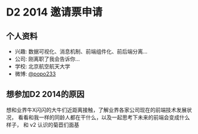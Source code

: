 # D2 2014 邀请票申请

## 个人资料

- 兴趣: 数据可视化、消息机制、前端组件化、前后端分离...
- 公司: 刚离职了我会告诉你...
- 学校: 北京航空航天大学
- 微博: [@popo233](http://weibo.com/popo233/)

## 想参加D2 2014的原因

想和业界牛X闪闪的大牛们近距离接触，了解业界各家公司现在的前端技术发展状况，
看看和我一样的同龄人都在干什么，以及一起思考下未来的前端会变成什么样子，
和 v2 认识的菊苣们面基
